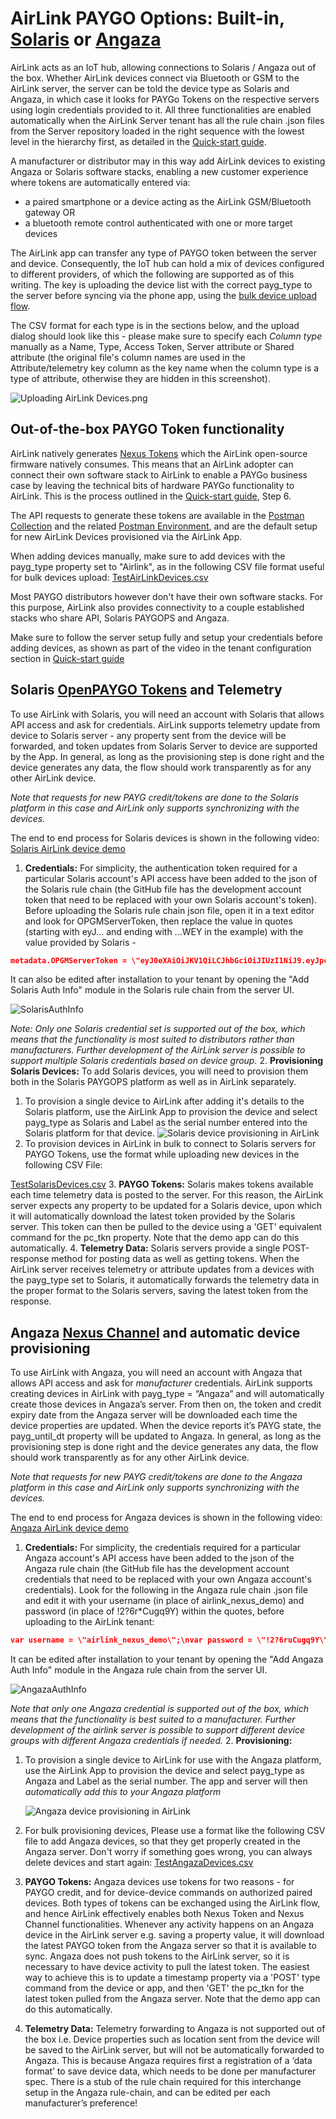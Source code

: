 # AirLink PAYGO Options: Built-in, [Solaris](https://www.solarisoffgrid.com) or [Angaza](https://www.angaza.com)

AirLink acts as an IoT hub, allowing connections to Solaris / Angaza out of the box. Whether AirLink devices connect via Bluetooth or GSM to the AirLink server, the server can be told the device type as Solaris and Angaza, in which case it looks for PAYGo Tokens on the respective servers using login credentials provided to it. All three functionalities are enabled automatically when the AirLink Server tenant has all the rule chain .json files from the Server repository loaded in the right sequence with the lowest level in the hierarchy first, as detailed in the [Quick-start guide](Quick-start%20guide.md).

A manufacturer or distributor may in this way add AirLink devices to existing Angaza or Solaris software stacks, enabling a new customer experience where tokens are automatically entered via:

- a paired smartphone or a device acting as the AirLink GSM/Bluetooth gateway OR
- a bluetooth remote control authenticated with one or more target devices

The AirLink app can transfer any type of PAYGO token between the server and device. Consequently, the IoT hub can hold a mix of devices configured to different providers, of which the following are supported as of this writing. The key is uploading the device list with the correct payg_type to the server before syncing via the phone app, using the [bulk device upload flow](https://thingsboard.io/docs/user-guide/bulk-provisioning/).

The CSV format for each type is in the sections below, and the upload dialog should look like this - please make sure to specify each *Column type* manually as a Name, Type, Access Token, Server attribute or Shared attribute (the original file's column names are used in the Attribute/telemetry key column as the key name when the column type is a type of attribute, otherwise they are hidden in this screenshot).

![Uploading AirLink Devices.png](Uploading%20AirLink%20Devices.png)

## Out-of-the-box PAYGO Token functionality

AirLink natively generates [Nexus Tokens](https://github.com/angaza/nexus-embedded) which the AirLink open-source firmware natively consumes. This means that an AirLink adopter can connect their own software stack to AirLink to enable a PAYGo business case by leaving the technical bits of hardware PAYGo functionality to AirLink. This is the process outlined in the [Quick-start guide](Quick-start%20guide.md), Step 6.

The API requests to generate these tokens are available in the [Postman Collection](https://github.com/EnAccess/AirLink-Server/blob/main/AirLink%20-%20Thingsboard.postman_collection.json) and the related [Postman Environment](https://github.com/EnAccess/AirLink-Server/blob/main/AirLink%20Demo%20Environment.postman_environment.json), and are the default setup for new AirLink Devices provisioned via the AirLink App.

When adding devices manually, make sure to add devices with the payg_type property set to "Airlink", as in the following CSV file format useful for bulk devices upload: [TestAirLinkDevices.csv](Connecting%20to%20Solaris%20or%20Angaza/TestAirLinkDevices.csv)

Most PAYGO distributors however don't have their own software stacks. For this purpose, AirLink also provides connectivity to a couple established stacks who share API, Solaris PAYGOPS and Angaza.

Make sure to follow the server setup fully and setup your credentials before adding devices, as shown as part of the video in the tenant configuration section in
[Quick-start guide](Quick-start%20guide.md#tenant-config)

## Solaris [OpenPAYGO Tokens](https://github.com/EnAccess/OpenPAYGO-Token) and Telemetry

To use AirLink with Solaris, you will need an account with Solaris that allows API access and ask for credentials. AirLink supports telemetry update from device to Solaris server - any property sent from the device will be forwarded, and token updates from Solaris Server to device are supported by the App. In general, as long as the provisioning step is done right and the device generates any data, the flow should work transparently as for any other AirLink device.

*Note that requests for new PAYG credit/tokens are done to the Solaris platform in this case and AirLink only supports synchronizing with the devices.*

<!-- TODO: Add the link -->
<!-- markdownlint-disable-next-line no-empty-links -->
The end to end process for Solaris devices is shown in the following video: [Solaris AirLink device demo]()

1. **Credentials:** For simplicity, the authentication token required for a particular Solaris account's API access have been added to the json of the Solaris rule chain (the GitHub file has the development account token that need to be replaced with your own Solaris account's token). Before uploading the Solaris rule chain json file, open it in a text editor and look for OPGMServerToken, then replace the value in quotes (starting with eyJ... and ending with ...WEY in the example) with the value provided by Solaris -

  ```json
  metadata.OPGMServerToken = \"eyJ0eXAiOiJKV1QiLCJhbGciOiJIUzI1NiJ9.eyJpc3MiOiJTb2xhcmlzIE9mZmdyaWQiLCJleHAiOjI2Njc0OTQxMjEsImlhdCI6MTY2NzQ5NDEyMiwic3ViIjo1MiwicGVybWlzc2lvbnMiOlsiVmlld0RldmljZXMiLCJFZGl0RGV2aWNlcyIsIlVubG9ja0RldmljZXMiLCJMaXN0TWV0cmljcyIsIlZpZXdNZXRyaWNzIiwiQWRkTWV0cmljcyIsIkVkaXRNZXRyaWNzIiwiRGVsZXRlTWV0cmljcyIsIlZpZXdTeW5jQXR0ZW1wdHMiLCJBZGRTeW5jQXR0ZW1wdHMiXX0.Dw9oSCdyaNfnn_puen0O7uUX3lfu-hKMHxh71xYUWEY\"
  ```

  It can also be edited after installation to your tenant by opening the "Add Solaris Auth Info" module in the Solaris rule chain from the server UI.

  ![SolarisAuthInfo](Connecting%20to%20Solaris%20or%20Angaza/SolarisAuthInfo.png)

  *Note: Only one Solaris credential set is supported out of the box, which means that the functionality is most suited to distributors rather than manufacturers. Further development of the AirLink server is possible to support multiple Solaris credentials based on device group.*
2. **Provisioning Solaris Devices:** To add Solaris devices, you will need to provision them both in the Solaris PAYGOPS platform as well as in AirLink separately.

   1. To provision a single device to AirLink after adding it's details to the Solaris platform, use the AirLink App to provision the device and select payg_type as Solaris and Label as the serial number entered into the Solaris platform for that device.
      <!-- TODO: Add the link -->
      <!-- markdownlint-disable-next-line no-empty-links -->
      ![Solaris device provisioning in AirLink]()
   2. To provision devices in AirLink in bulk to connect to Solaris servers for PAYGO Tokens, use the format while uploading new devices in the following CSV File:

  [TestSolarisDevices.csv](Connecting%20to%20Solaris%20or%20Angaza/TestSolarisDevices.csv)
3. **PAYGO Tokens:** Solaris makes tokens available each time telemetry data is posted to the server. For this reason, the AirLink server expects any property to be updated for a Solaris device, upon which it will automatically download the latest token provided by the Solaris server. This token can then be pulled to the device using a 'GET' equivalent command for the pc_tkn property. Note that the demo app can do this automatically.
4. **Telemetry Data:** Solaris servers provide a single POST-response method for posting data as well as getting tokens. When the AirLink server receives telemetry or attribute updates from a devices with the payg_type set to Solaris, it automatically forwards the telemetry data in the proper format to the Solaris servers, saving the latest token from the response.

## Angaza [Nexus Channel](https://github.com/EnAccess/OpenPAYGO-Token) and automatic device provisioning

To use AirLink with Angaza, you will need an account with Angaza that allows API access and ask for *manufacturer* credentials. AirLink supports creating devices in AirLink with payg_type = “Angaza” and will automatically create those devices in Angaza’s server. From then on, the token and credit expiry date from the Angaza server will be downloaded each time the device properties are updated. When the device reports it’s PAYG state, the payg_until_dt property will be updated to Angaza. In general, as long as the provisioning step is done right and the device generates any data, the flow should work transparently as for any other AirLink device.

*Note that requests for new PAYG credit/tokens are done to the Angaza platform in this case and AirLink only supports synchronizing with the devices.*

<!-- TODO: Add the link -->
<!-- markdownlint-disable-next-line no-empty-links -->
The end to end process for Angaza devices is shown in the following video: [Angaza AirLink device demo]()

1. **Credentials:** For simplicity, the credentials required for a particular Angaza account's API access have been added to the json of the Angaza rule chain (the GitHub file has the development account credentials that need to be replaced with your own Angaza account's credentials). Look for the following in the Angaza rule chain .json file and edit it with your username (in place of airlink_nexus_demo) and password (in place of !2?6r*Cugq9Y) within the quotes, before uploading to the AirLink tenant:

  ```json
  var username = \"airlink_nexus_demo\";\nvar password = \"!2?6ruCugq9Y\"
  ```

  It can be edited after installation to your tenant by opening the "Add Angaza Auth Info" module in the Angaza rule chain from the server UI.

  ![AngazaAuthInfo](Connecting%20to%20Solaris%20or%20Angaza/AngazaAuthInfo.png)

  *Note that only one Angaza credential is supported out of the box, which means that the functionality is best suited to a manufacturer. Further development of the airlink server is possible to support different device groups with different Angaza credentials if needed.*
2. **Provisioning:**

   1. To provision a single device to AirLink for use with the Angaza platform, use the AirLink App to provision the device and select payg_type as Angaza and Label as the serial number. The app and server will then *automatically add this to your Angaza platform*

      <!-- TODO: Add the link -->
      <!-- markdownlint-disable-next-line no-empty-links -->
      ![Angaza device provisioning in AirLink]()
   2. For bulk provisioning devices, Please use a format like the following CSV file to add Angaza devices, so that they get properly created in the Angaza server. Don't worry if something goes wrong, you can always delete devices and start again:
    [TestAngazaDevices.csv](Connecting%20to%20Solaris%20or%20Angaza/TestAngazaDevices.csv)
3. **PAYGO Tokens:** Angaza devices use tokens for two reasons - for PAYGO credit, and for device-device commands on authorized paired devices. Both types of tokens can be exchanged using the AirLink flow, and hence AirLink effectively enables both Nexus Token and Nexus Channel functionalities. Whenever any activity happens on an Angaza device in the AirLink server e.g. saving a property value, it will download the latest PAYGO token from the Angaza server so that it is available to sync. Angaza does not push tokens to the AirLink server, so it is necessary to have device activity to pull the latest token. The easiest way to achieve this is to update a timestamp property via a 'POST' type command from the device or app, and then 'GET' the pc_tkn for the latest token pulled from the Angaza server. Note that the demo app can do this automatically.
4. **Telemetry Data:** Telemetry forwarding to Angaza is not supported out of the box i.e. Device properties such as location sent from the device will be saved to the AirLink server, but will not be automatically forwarded to Angaza. This is because Angaza requires first a registration of a ‘data format’ to save device data, which needs to be done per manufacturer spec. There is a stub of the rule chain required for this interchange setup in the Angaza rule-chain, and can be edited per each manufacturer’s preference!
